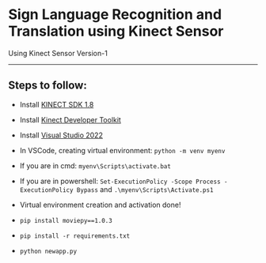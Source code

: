 # Sign Language Recognition and Translation using Kinect Sensor

Using Kinect Sensor Version-1 

---
## Steps to follow:

- Install [KINECT SDK 1.8](https://www.microsoft.com/en-in/download/details.aspx?id=40278)

- Install [Kinect Developer Toolkit](https://www.microsoft.com/en-us/download/details.aspx?id=40276)

- Install [Visual Studio 2022](https://visualstudio.microsoft.com/vs/community/)

- In VSCode, creating virtual environment: 
    `python -m venv myenv`
- If you are in cmd: `myenv\Scripts\activate.bat`
- If you are in powershell: `Set-ExecutionPolicy -Scope Process -ExecutionPolicy Bypass` and `.\myenv\Scripts\Activate.ps1`
- Virtual environment creation and activation done!
- `pip install moviepy==1.0.3` 
- `pip install -r requirements.txt`
- `python newapp.py`
